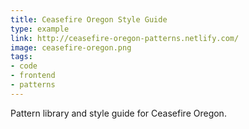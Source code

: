```yaml
---
title: Ceasefire Oregon Style Guide
type: example
link: http://ceasefire-oregon-patterns.netlify.com/
image: ceasefire-oregon.png
tags:
- code
- frontend
- patterns
---
```


Pattern library and style guide for Ceasefire Oregon.

